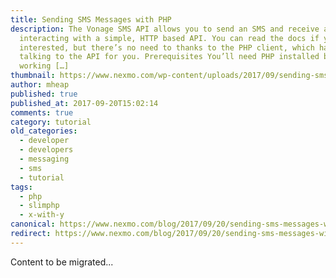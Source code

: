 ```yaml
---
title: Sending SMS Messages with PHP
description: The Vonage SMS API allows you to send an SMS and receive an SMS by
  interacting with a simple, HTTP based API. You can read the docs if you’re
  interested, but there’s no need to thanks to the PHP client, which handles
  talking to the API for you. Prerequisites You’ll need PHP installed before
  working […]
thumbnail: https://www.nexmo.com/wp-content/uploads/2017/09/sending-sms-featured.png
author: mheap
published: true
published_at: 2017-09-20T15:02:14
comments: true
category: tutorial
old_categories:
  - developer
  - developers
  - messaging
  - sms
  - tutorial
tags:
  - php
  - slimphp
  - x-with-y
canonical: https://www.nexmo.com/blog/2017/09/20/sending-sms-messages-with-php-dr
redirect: https://www.nexmo.com/blog/2017/09/20/sending-sms-messages-with-php-dr
---
```

Content to be migrated...